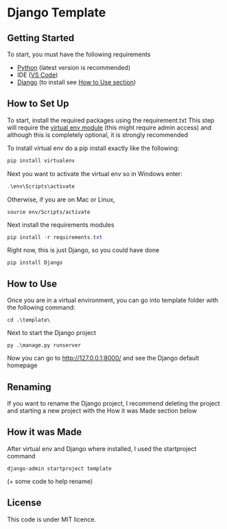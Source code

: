 # Django Template



## Getting Started

To start, you must have the following requirements

* [Python](https://www.python.org/) (latest version is recommended)
* IDE ([VS Code](https://code.visualstudio.com/))
* [Django](https://www.djangoproject.com/) (to install see [How to Use section](#use))



<a name='use'></a>

## How to Set Up

To start, install the required packages using the requirement.txt
This step will require the [virtual env module](https://pypi.org/project/virtualenv/) (this might require admin access) and although this is completely optional, it is strongly recommended

To install virtual env do a pip install exactly like the following:

```python
pip install virtualenv
```

Next you want to activate the virtual env so in Windows enter:

```powershell
.\env\Scripts\activate
```

Otherwise, if you are on Mac or Linux, 

```shell
source env/Scripts/activate
```



Next install the requirements modules

```powershell
pip install -r requirements.txt
```

 Right now, this is just Django, so you could have done

```shell
pip install Django
```



## How to Use

Once you are in a virtual environment, you can go into template folder with the following command:

```
cd .\template\
```

Next to start the Django project

```shell
py .\manage.py runserver
```

Now you can go to http://127.0.0.1:8000/ and see the Django default homepage



## Renaming

If you want to rename the Django project, I recommend deleting the project and starting a new project with the How it was Made section below



## How it was Made

After virtual env and Django where installed, I used the startproject command

```shell
django-admin startproject template
```

(+ some code to help rename)



## License

This code is under MIT licence.